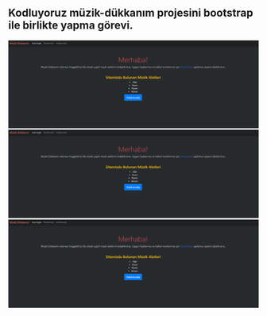 ## Kodluyoruz müzik-dükkanım projesini bootstrap ile birlikte yapma görevi.

![img1](./figures/img1.png)
![img2](./figures/img1.png)
![img3](./figures/img1.png)